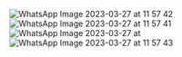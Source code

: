 ![WhatsApp Image 2023-03-27 at 11 57 42](https://user-images.githubusercontent.com/129037873/227862933-a0ff93de-9b93-4850-8f73-1394b85f5c68.jpg)
![WhatsApp Image 2023-03-27 at 11 57 41](https://user-images.githubusercontent.com/129037873/227863011-24598ada-677f-411a-9677-8587b82c6957.jpg)
![WhatsApp Image 2023-03-27 at](https://user-images.githubusercontent.com/129037873/227863026-0deea2e8-8596-415a-8d0f-539ebac38b5d.jpg)
![WhatsApp Image 2023-03-27 at 11 57 43](https://user-images.githubusercontent.com/129037873/227863038-f5137d59-1549-4aff-98eb-cf40e5929c24.jpg)
